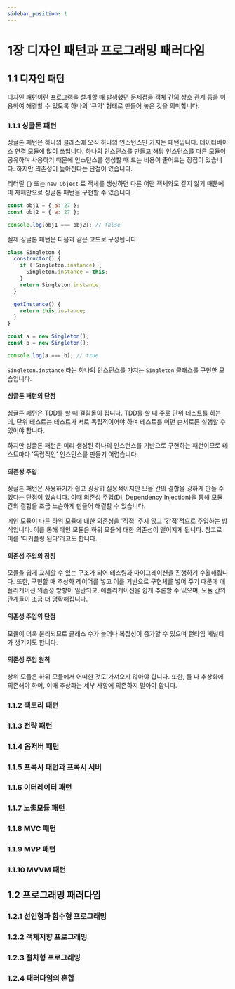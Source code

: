 ```yaml
---
sidebar_position: 1
---
```


# 1장 디자인 패턴과 프로그래밍 패러다임

## 1.1 디자인 패턴

디자인 패턴이란 프로그램을 설계할 때 발생했던 문제점을 객체 간의 상호 관계 등을 이용하여 해결할 수 있도록 하나의 '규약' 형태로 만들어 놓은 것을 의미합니다.

### 1.1.1 싱글톤 패턴

싱글톤 패턴은 하나의 클래스에 오직 하나의 인스턴스만 가지는 패턴입니다. 데이터베이스 연결 모듈에 많이 쓰입니다. 하나의 인스턴스를 만들고 해당 인스턴스를 다른 모듈이 공유하며 사용하기 때문에 인스턴스를 생성할 때 드는 비용이 줄어드는 장점이 있습니다. 하지만 의존성이 높아진다는 단점이 있습니다.

리터럴 `{}` 또는 `new Object` 로 객체를 생성하면 다른 어떤 객체와도 같지 않기 때문에 이 자체만으로 싱글톤 패턴을 구현할 수 있습니다.

```js
const obj1 = { a: 27 };
const obj2 = { a: 27 };

console.log(obj1 === obj2); // false
```

실제 싱글톤 패턴은 다음과 같은 코드로 구성됩니다.

```js
class Singleton {
  constructor() {
    if (!Singleton.instance) {
      Singleton.instance = this;
    }
    return Singleton.instance;
  }

  getInstance() {
    return this.instance;
  }
}

const a = new Singleton();
const b = new Singleton();

console.log(a === b); // true
```

`Singleton.instance` 라는 하나의 인스턴스를 가지는 `Singleton` 클래스를 구현한 모습입니다.

#### 싱글톤 패턴의 단점

싱글톤 패턴은 TDD를 할 때 걸림돌이 됩니다. TDD를 할 때 주로 단위 테스트를 하는데, 단위 테스트는 테스트가 서로 독립적이어야 하며 테스트를 어떤 순서로든 실행할 수 있어야 합니다.

하지만 싱글톤 패턴은 미리 생성된 하나의 인스턴스를 기반으로 구현하는 패턴이므로 테스트마다 '독립적인' 인스턴스를 만들기 어렵습니다.

#### 의존성 주입

싱글톤 패턴은 사용하기가 쉽고 굉장히 실용적이지만 모듈 간의 결합을 강하게 만들 수 있다는 단점이 있습니다. 이때 의존성 주입(DI, Dependency Injection)을 통해 모듈 간의 결합을 조금 느슨하게 만들어 해결할 수 있습니다.

메인 모듈이 다른 하위 모듈에 대한 의존성을 '직접' 주지 않고 '간접'적으로 주입하는 방식입니다. 이를 통해 메인 모듈은 하위 모듈에 대한 의존성이 떨어지게 됩니다. 참고로 이를 '디커플링 된다'라고도 합니다.

#### 의존성 주입의 장점

모듈을 쉽게 교체할 수 있는 구조가 되어 테스팅과 마이그레이션을 진행하기 수월해집니다. 또한, 구현할 때 추상화 레이어를 넣고 이를 기반으로 구현체를 넣어 주기 때문에 애플리케이션 의존성 방향이 일관되고, 애플리케이션을 쉽게 추론할 수 있으며, 모듈 간의 관계들이 조금 더 명확해집니다.

#### 의존성 주입의 단점

모듈이 더욱 분리되므로 클래스 수가 늘어나 복잡성이 증가할 수 있으며 런타임 페널티가 생기기도 합니다.

#### 의존성 주입 원칙

상위 모듈은 하위 모듈에서 어떠한 것도 가져오지 않아야 합니다. 또한, 둘 다 추상화에 의존해야 하며, 이때 추상화는 세부 사항에 의존하지 말아야 합니다.

### 1.1.2 팩토리 패턴

### 1.1.3 전략 패턴

### 1.1.4 옵저버 패턴

### 1.1.5 프록시 패턴과 프록시 서버

### 1.1.6 이터레이터 패턴

### 1.1.7 노출모듈 패턴

### 1.1.8 MVC 패턴

### 1.1.9 MVP 패턴

### 1.1.10 MVVM 패턴

## 1.2 프로그래밍 패러다임

### 1.2.1 선언형과 함수형 프로그래밍

### 1.2.2 객체지향 프로그래밍

### 1.2.3 절차형 프로그래밍

### 1.2.4 패러다임의 혼합
